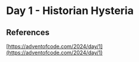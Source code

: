 # Day 1 - Historian Hysteria

## References

[https://adventofcode.com/2024/day/1](https://adventofcode.com/2024/day/1)
